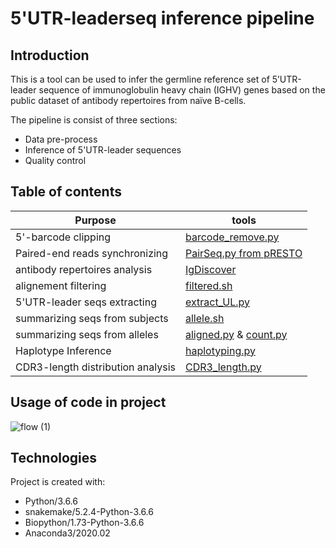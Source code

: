 # 5'UTR-leaderseq inference pipeline
## Introduction
This is a tool can be used to infer the germline reference set of 5’UTR-leader sequence of immunoglobulin heavy chain (IGHV) genes based on the public dataset of antibody repertoires from naïve B-cells.

The pipeline is consist of three sections: 
* Data pre-process
* Inference of 5'UTR-leader sequences
* Quality control

## Table of contents
Purpose | tools
------------ | ------------- 
5'-barcode clipping | [barcode_remove.py](pro-process/barcode_remove.py)
Paired-end reads synchronizing | [PairSeq.py from pRESTO](https://presto.readthedocs.io/en/stable/tools/PairSeq.html#pairseq)
antibody repertoires analysis| [IgDiscover](http://docs.igdiscover.se/en/stable/index.html)
alignement filtering | [filtered.sh](filtered.sh)
5'UTR-leader seqs extracting | [extract_UL.py](extract_UL.py)
summarizing seqs from subjects | [allele.sh](allele.sh)
summarizing seqs from alleles | [aligned.py](aligned.py) & [count.py](count.py)
Haplotype Inference  | [haplotyping.py](haplotyping.py)
CDR3-length distribution analysis | [CDR3_length.py](CDR3_length.py)

## Usage of code in project
![flow (1)](https://user-images.githubusercontent.com/61463722/97312948-5ebb5c00-1866-11eb-8c5e-ab5fa97846b8.png)

## Technologies
Project is created with:
* Python/3.6.6
* snakemake/5.2.4-Python-3.6.6
* Biopython/1.73-Python-3.6.6
* Anaconda3/2020.02

